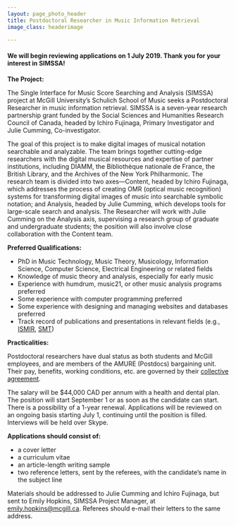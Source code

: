 ```yaml
---
layout: page_photo_header
title: Postdoctoral Researcher in Music Information Retrieval
image_class: headerimage

---
```

#### We will begin reviewing applications on **1 July 2019**. Thank you for your interest in SIMSSA!

**The Project:**

The Single Interface for Music Score Searching and Analysis (SIMSSA) project at McGill University’s Schulich School of Music seeks a Postdoctoral Researcher in music information retrieval. SIMSSA is a seven-year research partnership grant funded by the Social Sciences and Humanities Research Council of Canada, headed by Ichiro Fujinaga, Primary Investigator and Julie Cumming, Co-investigator.

The goal of this project is to make digital images of musical notation searchable and analyzable. The team brings together cutting-edge researchers with the digital musical resources and expertise of partner institutions, including DIAMM, the Bibliothèque nationale de France, the British Library, and the Archives of the New York Philharmonic. The research team is divided into two axes—Content, headed by Ichiro Fujinaga, which addresses the process of creating OMR (optical music recognition) systems for transforming digital images of music into searchable symbolic notation; and Analysis, headed by Julie Cumming, which develops tools for large-scale search and analysis. The Researcher will work with Julie Cumming on the Analysis axis, supervising a research group of graduate and undergraduate students; the position will also involve close collaboration with the Content team.

**Preferred Qualifications:**

* PhD in Music Technology, Music Theory, Musicology, Information Science, Computer Science, Electrical Engineering or related fields
* Knowledge of music theory and analysis, especially for early music
* Experience with humdrum, music21, or other music analysis programs preferred
* Some experience with computer programming preferred
* Some experience with designing and managing websites and databases preferred
* Track record of publications and presentations in relevant fields (e.g., [ISMIR](https://www.ismir.net/), [SMT](https://societymusictheory.org/))

**Practicalities:**

Postdoctoral researchers have dual status as both students and McGill employees, and are members of the AMURE (Postdocs) bargaining unit. Their pay, benefits, working conditions, etc. are governed by their [collective agreement](https://mcgill.ca/hr/files/hr/postdoctoral_fellows_-_arbitral_decision_-_collective_agreement.pdf).

The salary will be $44,000 CAD per annum with a health and dental plan. The position will start September 1 or as soon as the candidate can start. There is a possibility of a 1-year renewal. Applications will be reviewed on an ongoing basis starting July 1, continuing until the position is filled. Interviews will be held over Skype.

**Applications should consist of:**

* a cover letter
* a curriculum vitae
* an article-length writing sample
* two reference letters, sent by the referees, with the candidate’s name in the subject line

Materials should be addressed to Julie Cumming and Ichiro Fujinaga, but sent to Emily Hopkins, SIMSSA Project Manager, at [emily.hopkins@mcgill.ca](mailto:emily.hopkins@mcgill.ca). Referees should e-mail their letters to the same address.